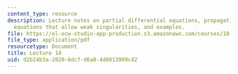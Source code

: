 ```yaml
---
content_type: resource
description: Lecture notes on partial differential equations, propagation of information,
  equations that allow weak singularities, and examples.
file: https://ol-ocw-studio-app-production.s3.amazonaws.com/courses/18-306-advanced-partial-differential-equations-with-applications-fall-2009/d2b24b3a28206dcfd6a04d6013989c42_MIT18_306f09_lec14.pdf
file_type: application/pdf
resourcetype: Document
title: Lecture 14
uid: d2b24b3a-2820-6dcf-d6a0-4d6013989c42
---
```

